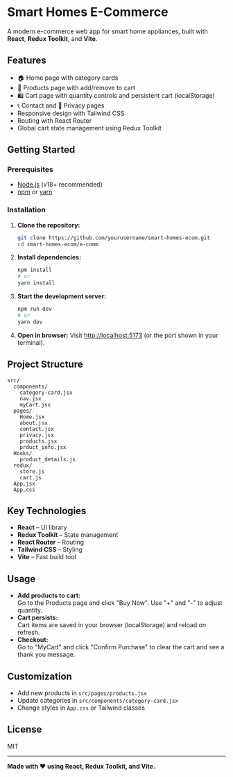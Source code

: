 # Smart Homes E-Commerce

A modern e-commerce web app for smart home appliances, built with **React**, **Redux Toolkit**, and **Vite**.

## Features

- 🏠 Home page with category cards
- 🛒 Products page with add/remove to cart
- 🛍️ Cart page with quantity controls and persistent cart (localStorage)
- 📞 Contact and 📃 Privacy pages
- Responsive design with Tailwind CSS
- Routing with React Router
- Global cart state management using Redux Toolkit

## Getting Started

### Prerequisites

- [Node.js](https://nodejs.org/) (v18+ recommended)
- [npm](https://www.npmjs.com/) or [yarn](https://yarnpkg.com/)

### Installation

1. **Clone the repository:**
   ```sh
   git clone https://github.com/yourusername/smart-homes-ecom.git
   cd smart-homes-ecom/e-comm
   ```

2. **Install dependencies:**
   ```sh
   npm install
   # or
   yarn install
   ```

3. **Start the development server:**
   ```sh
   npm run dev
   # or
   yarn dev
   ```

4. **Open in browser:**
   Visit [http://localhost:5173](http://localhost:5173) (or the port shown in your terminal).

## Project Structure

```
src/
  components/
    category-card.jsx
    nav.jsx
    myCart.jsx
  pages/
    Home.jsx
    about.jsx
    contact.jsx
    privacy.jsx
    products.jsx
    prduct_info.jsx
  Hooks/
    product_details.js
  redux/
    store.js
    cart.js
  App.jsx
  App.css
```

## Key Technologies

- **React** – UI library
- **Redux Toolkit** – State management
- **React Router** – Routing
- **Tailwind CSS** – Styling
- **Vite** – Fast build tool

## Usage

- **Add products to cart:**  
  Go to the Products page and click "Buy Now". Use "+" and "-" to adjust quantity.
- **Cart persists:**  
  Cart items are saved in your browser (localStorage) and reload on refresh.
- **Checkout:**  
  Go to "MyCart" and click "Confirm Purchase" to clear the cart and see a thank you message.

## Customization

- Add new products in `src/pages/products.jsx`
- Update categories in `src/components/category-card.jsx`
- Change styles in `App.css` or Tailwind classes

## License

MIT

---

**Made with ❤️ using React, Redux Toolkit, and Vite.**
